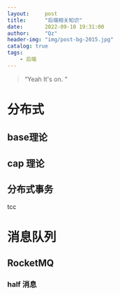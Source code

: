 ```yaml
---
layout:     post
title:      "后端相关知识"
date:       2022-09-10 19:31:00
author:     "Qz"
header-img: "img/post-bg-2015.jpg"
catalog: true
tags:
    - 后端
---
```


> “Yeah It's on. ”





# 分布式





## base理论



## cap 理论





## 分布式事务



tcc





# 消息队列



## RocketMQ





### half 消息

